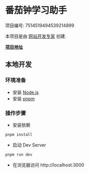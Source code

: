 # 番茄钟学习助手

项目编号: 7514519494539214899

本项目是由 [网站开发专家](https://space.coze.cn/) 创建.

[**项目地址**](https://space.coze.cn/task/7514519494539214899)

## 本地开发

### 环境准备

- 安装 [Node.js](https://nodejs.org/en)
- 安装 [pnpm](https://pnpm.io/installation)

### 操作步骤

- 安装依赖

```sh
pnpm install
```

- 启动 Dev Server

```sh
pnpm run dev
```

- 在浏览器访问 http://localhost:3000

